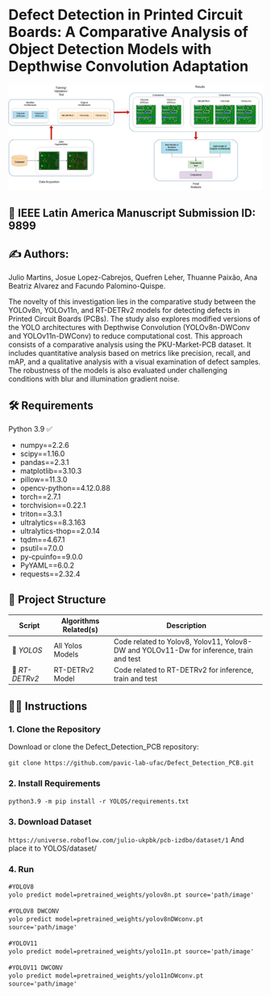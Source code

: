 ﻿
# Defect Detection in Printed Circuit Boards: A Comparative Analysis of Object Detection Models with Depthwise Convolution Adaptation


![graphical abstract](https://github.com/pavic-lab-ufac/Defect_Detection_PCB/blob/main/figures/abstract.png)




## 📄 IEEE Latin America Manuscript Submission ID: 9899
 
## ✍️ Authors:

Julio Martins, Josue Lopez-Cabrejos, Quefren Leher, Thuanne Paixão, Ana Beatriz Alvarez and Facundo Palomino-Quispe.



The novelty of this investigation lies in the comparative study between the YOLOv8n, YOLOv11n, and RT-DETRv2 models for detecting defects in Printed Circuit Boards (PCBs). The study also explores modified versions of the YOLO architectures with Depthwise Convolution (YOLOv8n-DWConv and YOLOv11n-DWConv) to reduce computational cost.
This approach consists of a comparative analysis using the PKU-Market-PCB dataset. It includes quantitative analysis based on metrics like precision, recall, and mAP, and a qualitative analysis with a visual examination of defect samples. The robustness of the models is also evaluated under challenging conditions with blur and illumination gradient noise.


## 🛠️ Requirements

Python 3.9 ✅
- numpy==2.2.6
- scipy==1.16.0
- pandas==2.3.1
- matplotlib==3.10.3
- pillow==11.3.0
- opencv-python==4.12.0.88
- torch==2.7.1
- torchvision==0.22.1
- triton==3.3.1
- ultralytics==8.3.163
- ultralytics-thop==2.0.14
- tqdm==4.67.1
- psutil==7.0.0
- py-cpuinfo==9.0.0
- PyYAML==6.0.2
- requests==2.32.4

## 📂 Project Structure

| Script| Algorithms Related(s)| Description|
|---------|----------------|--------------------|
|📁 *YOLOS*| All Yolos Models| Code related to Yolov8, Yolov11, Yolov8-DW and YOLOv11-Dw for inference, train and test |
|📁 *RT-DETRv2*| RT-DETRv2 Model| Code related to RT-DETRv2 for inference, train and test|                                                          |



## 🧑‍💻 Instructions

### 1. Clone the Repository
Download or clone the Defect_Detection_PCB repository:

```git clone https://github.com/pavic-lab-ufac/Defect_Detection_PCB.git```

### 2. Install Requirements
```python3.9 -m pip install -r YOLOS/requirements.txt```

### 3. Download Dataset
```https://universe.roboflow.com/julio-ukpbk/pcb-izdbo/dataset/1```
And place it to YOLOS/dataset/
### 4. Run
```
#YOLOV8
yolo predict model=pretrained_weights/yolov8n.pt source='path/image'

#YOLOV8 DWCONV
yolo predict model=pretrained_weights/yolov8nDWconv.pt source='path/image'

#YOLOV11
yolo predict model=pretrained_weights/yolo11n.pt source='path/image'

#YOLOV11 DWCONV
yolo predict model=pretrained_weights/yolo11nDWconv.pt source='path/image'

```
